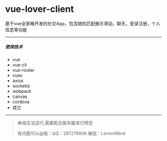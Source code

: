 # vue-lover-client
基于vue全家桶开发的社交App，包含随机匹配展示滑动，聊天，登录注册，个人信息等功能

---

##### 使用技术

- vue
- vue-cli
- vue-router
- vuex
- axios
- socketio
- webpack
- canvas
- cordova 
- 其它

---

> 单端无法运行,需要配合服务器进行预览

> 有问题可以@我：QQ：297278806  微信：LemonMind

